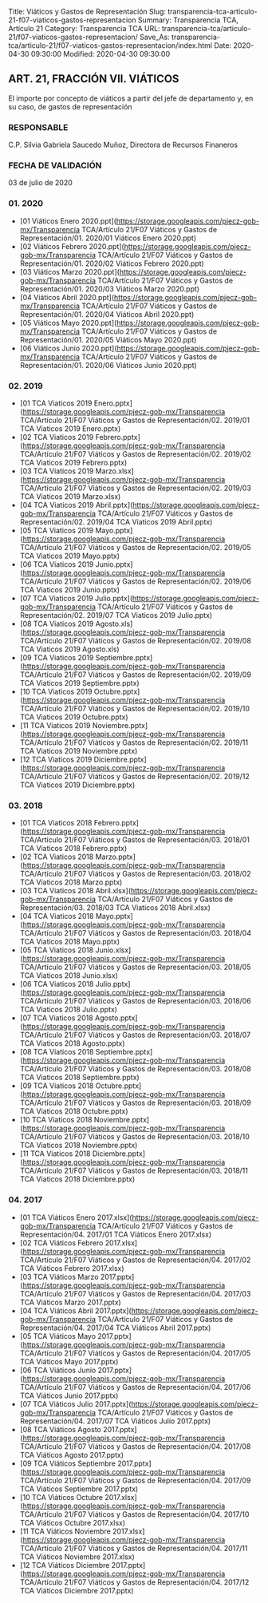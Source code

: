 Title: Viáticos y Gastos de Representación
Slug: transparencia-tca-articulo-21-f07-viaticos-gastos-representacion
Summary: Transparencia TCA, Artículo 21
Category: Transparencia TCA
URL: transparencia-tca/articulo-21/f07-viaticos-gastos-representacion/
Save_As: transparencia-tca/articulo-21/f07-viaticos-gastos-representacion/index.html
Date: 2020-04-30 09:30:00
Modified: 2020-04-30 09:30:00


## ART. 21, FRACCIÓN VII. VIÁTICOS

El importe por concepto de viáticos a partir del jefe de departamento y, en su caso, de gastos de representación

### RESPONSABLE

C.P. Silvia Gabriela Saucedo Muñoz, Directora de Recursos Finaneros

### FECHA DE VALIDACIÓN

03 de julio de 2020


### 01. 2020


* [01 Viáticos Enero 2020.ppt](https://storage.googleapis.com/pjecz-gob-mx/Transparencia TCA/Artículo 21/F07 Viáticos y Gastos de Representación/01. 2020/01 Viáticos Enero 2020.ppt)
* [02 Viáticos Febrero 2020.ppt](https://storage.googleapis.com/pjecz-gob-mx/Transparencia TCA/Artículo 21/F07 Viáticos y Gastos de Representación/01. 2020/02 Viáticos Febrero 2020.ppt)
* [03 Viáticos Marzo 2020.ppt](https://storage.googleapis.com/pjecz-gob-mx/Transparencia TCA/Artículo 21/F07 Viáticos y Gastos de Representación/01. 2020/03 Viáticos Marzo 2020.ppt)
* [04 Viáticos Abril 2020.ppt](https://storage.googleapis.com/pjecz-gob-mx/Transparencia TCA/Artículo 21/F07 Viáticos y Gastos de Representación/01. 2020/04 Viáticos Abril 2020.ppt)
* [05 Viáticos Mayo 2020.ppt](https://storage.googleapis.com/pjecz-gob-mx/Transparencia TCA/Artículo 21/F07 Viáticos y Gastos de Representación/01. 2020/05 Viáticos Mayo 2020.ppt)
* [06 Viáticos Junio 2020.ppt](https://storage.googleapis.com/pjecz-gob-mx/Transparencia TCA/Artículo 21/F07 Viáticos y Gastos de Representación/01. 2020/06 Viáticos Junio 2020.ppt)


### 02. 2019


* [01 TCA Viaticos 2019 Enero.pptx](https://storage.googleapis.com/pjecz-gob-mx/Transparencia TCA/Artículo 21/F07 Viáticos y Gastos de Representación/02. 2019/01 TCA Viaticos 2019 Enero.pptx)
* [02 TCA Viaticos 2019 Febrero.pptx](https://storage.googleapis.com/pjecz-gob-mx/Transparencia TCA/Artículo 21/F07 Viáticos y Gastos de Representación/02. 2019/02 TCA Viaticos 2019 Febrero.pptx)
* [03 TCA Viaticos 2019 Marzo.xlsx](https://storage.googleapis.com/pjecz-gob-mx/Transparencia TCA/Artículo 21/F07 Viáticos y Gastos de Representación/02. 2019/03 TCA Viaticos 2019 Marzo.xlsx)
* [04 TCA Viaticos 2019 Abril.pptx](https://storage.googleapis.com/pjecz-gob-mx/Transparencia TCA/Artículo 21/F07 Viáticos y Gastos de Representación/02. 2019/04 TCA Viaticos 2019 Abril.pptx)
* [05 TCA Viaticos 2019 Mayo.pptx](https://storage.googleapis.com/pjecz-gob-mx/Transparencia TCA/Artículo 21/F07 Viáticos y Gastos de Representación/02. 2019/05 TCA Viaticos 2019 Mayo.pptx)
* [06 TCA Viaticos 2019 Junio.pptx](https://storage.googleapis.com/pjecz-gob-mx/Transparencia TCA/Artículo 21/F07 Viáticos y Gastos de Representación/02. 2019/06 TCA Viaticos 2019 Junio.pptx)
* [07 TCA Viaticos 2019 Julio.pptx](https://storage.googleapis.com/pjecz-gob-mx/Transparencia TCA/Artículo 21/F07 Viáticos y Gastos de Representación/02. 2019/07 TCA Viaticos 2019 Julio.pptx)
* [08 TCA Viaticos 2019 Agosto.xls](https://storage.googleapis.com/pjecz-gob-mx/Transparencia TCA/Artículo 21/F07 Viáticos y Gastos de Representación/02. 2019/08 TCA Viaticos 2019 Agosto.xls)
* [09 TCA Viaticos 2019 Septiembre.pptx](https://storage.googleapis.com/pjecz-gob-mx/Transparencia TCA/Artículo 21/F07 Viáticos y Gastos de Representación/02. 2019/09 TCA Viaticos 2019 Septiembre.pptx)
* [10 TCA Viaticos 2019 Octubre.pptx](https://storage.googleapis.com/pjecz-gob-mx/Transparencia TCA/Artículo 21/F07 Viáticos y Gastos de Representación/02. 2019/10 TCA Viaticos 2019 Octubre.pptx)
* [11 TCA Viaticos 2019 Noviembre.pptx](https://storage.googleapis.com/pjecz-gob-mx/Transparencia TCA/Artículo 21/F07 Viáticos y Gastos de Representación/02. 2019/11 TCA Viaticos 2019 Noviembre.pptx)
* [12 TCA Viaticos 2019 Diciembre.pptx](https://storage.googleapis.com/pjecz-gob-mx/Transparencia TCA/Artículo 21/F07 Viáticos y Gastos de Representación/02. 2019/12 TCA Viaticos 2019 Diciembre.pptx)


### 03. 2018


* [01 TCA Viaticos 2018 Febrero.pptx](https://storage.googleapis.com/pjecz-gob-mx/Transparencia TCA/Artículo 21/F07 Viáticos y Gastos de Representación/03. 2018/01 TCA Viaticos 2018 Febrero.pptx)
* [02 TCA Viaticos 2018 Marzo.pptx](https://storage.googleapis.com/pjecz-gob-mx/Transparencia TCA/Artículo 21/F07 Viáticos y Gastos de Representación/03. 2018/02 TCA Viaticos 2018 Marzo.pptx)
* [03 TCA Viaticos 2018 Abril.xlsx](https://storage.googleapis.com/pjecz-gob-mx/Transparencia TCA/Artículo 21/F07 Viáticos y Gastos de Representación/03. 2018/03 TCA Viaticos 2018 Abril.xlsx)
* [04 TCA Viaticos 2018 Mayo.pptx](https://storage.googleapis.com/pjecz-gob-mx/Transparencia TCA/Artículo 21/F07 Viáticos y Gastos de Representación/03. 2018/04 TCA Viaticos 2018 Mayo.pptx)
* [05 TCA Viaticos 2018 Junio.xlsx](https://storage.googleapis.com/pjecz-gob-mx/Transparencia TCA/Artículo 21/F07 Viáticos y Gastos de Representación/03. 2018/05 TCA Viaticos 2018 Junio.xlsx)
* [06 TCA Viaticos 2018 Julio.pptx](https://storage.googleapis.com/pjecz-gob-mx/Transparencia TCA/Artículo 21/F07 Viáticos y Gastos de Representación/03. 2018/06 TCA Viaticos 2018 Julio.pptx)
* [07 TCA Viaticos 2018 Agosto.pptx](https://storage.googleapis.com/pjecz-gob-mx/Transparencia TCA/Artículo 21/F07 Viáticos y Gastos de Representación/03. 2018/07 TCA Viaticos 2018 Agosto.pptx)
* [08 TCA Viaticos 2018 Septiembre.pptx](https://storage.googleapis.com/pjecz-gob-mx/Transparencia TCA/Artículo 21/F07 Viáticos y Gastos de Representación/03. 2018/08 TCA Viaticos 2018 Septiembre.pptx)
* [09 TCA Viaticos 2018 Octubre.pptx](https://storage.googleapis.com/pjecz-gob-mx/Transparencia TCA/Artículo 21/F07 Viáticos y Gastos de Representación/03. 2018/09 TCA Viaticos 2018 Octubre.pptx)
* [10 TCA Viaticos 2018 Noviembre.pptx](https://storage.googleapis.com/pjecz-gob-mx/Transparencia TCA/Artículo 21/F07 Viáticos y Gastos de Representación/03. 2018/10 TCA Viaticos 2018 Noviembre.pptx)
* [11 TCA Viaticos 2018 Diciembre.pptx](https://storage.googleapis.com/pjecz-gob-mx/Transparencia TCA/Artículo 21/F07 Viáticos y Gastos de Representación/03. 2018/11 TCA Viaticos 2018 Diciembre.pptx)


### 04. 2017


* [01 TCA Viáticos Enero 2017.xlsx](https://storage.googleapis.com/pjecz-gob-mx/Transparencia TCA/Artículo 21/F07 Viáticos y Gastos de Representación/04. 2017/01 TCA Viáticos Enero 2017.xlsx)
* [02 TCA Viáticos Febrero 2017.xlsx](https://storage.googleapis.com/pjecz-gob-mx/Transparencia TCA/Artículo 21/F07 Viáticos y Gastos de Representación/04. 2017/02 TCA Viáticos Febrero 2017.xlsx)
* [03 TCA Viáticos Marzo 2017.pptx](https://storage.googleapis.com/pjecz-gob-mx/Transparencia TCA/Artículo 21/F07 Viáticos y Gastos de Representación/04. 2017/03 TCA Viáticos Marzo 2017.pptx)
* [04 TCA Viáticos Abril 2017.pptx](https://storage.googleapis.com/pjecz-gob-mx/Transparencia TCA/Artículo 21/F07 Viáticos y Gastos de Representación/04. 2017/04 TCA Viáticos Abril 2017.pptx)
* [05 TCA Viáticos Mayo 2017.pptx](https://storage.googleapis.com/pjecz-gob-mx/Transparencia TCA/Artículo 21/F07 Viáticos y Gastos de Representación/04. 2017/05 TCA Viáticos Mayo 2017.pptx)
* [06 TCA Viáticos Junio 2017.pptx](https://storage.googleapis.com/pjecz-gob-mx/Transparencia TCA/Artículo 21/F07 Viáticos y Gastos de Representación/04. 2017/06 TCA Viáticos Junio 2017.pptx)
* [07 TCA Viáticos Julio 2017.pptx](https://storage.googleapis.com/pjecz-gob-mx/Transparencia TCA/Artículo 21/F07 Viáticos y Gastos de Representación/04. 2017/07 TCA Viáticos Julio 2017.pptx)
* [08 TCA Viáticos Agosto 2017.pptx](https://storage.googleapis.com/pjecz-gob-mx/Transparencia TCA/Artículo 21/F07 Viáticos y Gastos de Representación/04. 2017/08 TCA Viáticos Agosto 2017.pptx)
* [09 TCA Viáticos Septiembre 2017.pptx](https://storage.googleapis.com/pjecz-gob-mx/Transparencia TCA/Artículo 21/F07 Viáticos y Gastos de Representación/04. 2017/09 TCA Viáticos Septiembre 2017.pptx)
* [10 TCA Viáticos Octubre 2017.xlsx](https://storage.googleapis.com/pjecz-gob-mx/Transparencia TCA/Artículo 21/F07 Viáticos y Gastos de Representación/04. 2017/10 TCA Viáticos Octubre 2017.xlsx)
* [11 TCA Viáticos Noviembre 2017.xlsx](https://storage.googleapis.com/pjecz-gob-mx/Transparencia TCA/Artículo 21/F07 Viáticos y Gastos de Representación/04. 2017/11 TCA Viáticos Noviembre 2017.xlsx)
* [12 TCA Viáticos Diciembre 2017.pptx](https://storage.googleapis.com/pjecz-gob-mx/Transparencia TCA/Artículo 21/F07 Viáticos y Gastos de Representación/04. 2017/12 TCA Viáticos Diciembre 2017.pptx)


